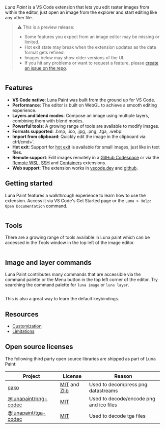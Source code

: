 _Luna Paint_ is a VS Code extension that lets you edit raster images from within the editor, just open an image from the explorer and start editing like any other file.

> ⚠ This is a preview release:
> - Some features you expect from an image editor may be missing or limited.
> - Hot exit state may break when the extension updates as the data format gets refined.
> - Images below may show older versions of the UI.
> - If you hit any problems or want to request a feature, please [create an issue on the repo](https://github.com/lunapaint/vscode-luna-paint).

<p align="center">
    <img src="https://raw.githubusercontent.com/lunapaint/vscode-luna-paint/master/images/readme/demo.png" alt="">
</p>



## Features

- **VS Code native**: Luna Paint was built from the ground up for VS Code.
- **Performance**: The editor is built on WebGL to achieve a smooth editing experience.
- **Layers and blend modes**: Compose an image using multiple layers, combining them with blend modes.
- **Powerful tools**: A growing range of tools are available to modify images.
- **Formats supported**: .bmp, .ico, .jpg, .png, .tga, .webp.
- **Import from clipboard**: Quickly edit the image in the clipboard via ctrl/cmd+'.
- **Hot exit**: Support for [hot exit](https://code.visualstudio.com/docs/editor/codebasics#_hot-exit) is available for small images, just like in text files.
- **Remote support**: Edit images remotely in a [GitHub Codespace](https://github.com/features/codespaces) or via the [Remote WSL](https://marketplace.visualstudio.com/items?itemName=ms-vscode-remote.remote-wsl), [SSH](https://marketplace.visualstudio.com/items?itemName=ms-vscode-remote.remote-ssh) and [Containers](https://marketplace.visualstudio.com/items?itemName=ms-vscode-remote.remote-containers) extensions.
- **Web support**: The extension works in [vscode.dev](http://vscode.dev/) and [github](http://github.dev/).



## Getting started

Luna Paint features a walkthrough experience to learn how to use the extension. Access it via VS Code's Get Started page or the `Luna > Help: Open Documentation` command.

<p align="center">
    <img src="https://raw.githubusercontent.com/lunapaint/vscode-luna-paint/master/images/readme/walkthrough.png" alt="">
</p>



## Tools

There are a growing range of tools available in Luna paint which can be accessed in the Tools window in the top left of the image editor.

<p align="center">
    <img src="https://raw.githubusercontent.com/lunapaint/vscode-luna-paint/master/images/readme/tools-overview.png" alt="">
</p>



## Image and layer commands

Luna Paint contributes many commands that are accessible via the command palette or the Menu button in the top left corner of the editor. Try searching the command palette for `luna image` or `luna layer`.

<p align="center">
    <img src="https://raw.githubusercontent.com/lunapaint/vscode-luna-paint/master/images/readme/image-commands.png" alt="">
</p>

This is also a great way to learn the default keybindings.



## Resources

- [Customization](https://github.com/lunapaint/vscode-luna-paint/wiki/Customization)
- [Limitations](https://github.com/lunapaint/vscode-luna-paint/wiki/Limitations)



## Open source licenses

The following third party open source libraries are shipped as part of Luna Paint:

| Project | License | Reason
|---------|---------|--------
| [pako](https://www.npmjs.com/package/pako) | [MIT](https://github.com/nodeca/pako/blob/master/LICENSE) and [Zlib](https://github.com/nodeca/pako/blob/master/lib/zlib/README) | Used to decompress png datastreams
| [@lunapaint/png-codec](https://www.npmjs.com/package/png-codec) | [MIT](https://github.com/lunapaint/png-codec/blob/main/LICENSE) | Used to decode/encode png and ico files
| [@lunapaint/tga-codec](https://www.npmjs.com/package/tga-codec) | [MIT](https://github.com/lunapaint/tga-codec/blob/main/LICENSE) | Used to decode tga files